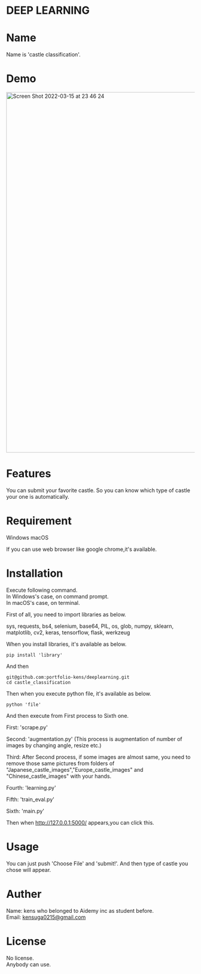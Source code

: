 # DEEP LEARNING

# Name

Name is 'castle classification'.

# Demo

<img width="961" alt="Screen Shot 2022-03-15 at 23 46 24" src="https://user-images.githubusercontent.com/80375718/158414470-9dce5395-7283-434c-8fcb-4f271c33ba27.png">

# Features

You can submit your favorite castle.
So you can know which type of castle your one is automatically.

# Requirement

Windows
macOS

If you can use web browser like google chrome,it's available.

# Installation

Execute following command.  
In Windows's case, on command prompt.  
In macOS's case, on terminal.  

First of all, you need to import libraries as below.

sys, requests, bs4, selenium, base64, PIL,
os, glob, numpy, sklearn, matplotlib, cv2,
keras, tensorflow, flask, werkzeug

When you install libraries, it's available as below.

```bush
pip install 'library'
```
And then 

```bush
git@github.com:portfolio-kens/deeplearning.git
cd castle_classification 
```

Then when you execute python file, it's available as below.
```bush
python 'file'  
```
And then execute from First process to Sixth one.

First: 'scrape.py'  

Second: 'augmentation.py' (This process is augmentation of number of images by changing angle, resize etc.)  

Third:  After Second process, if some images are almost same, you need to remove those same pictures from  folders of "Japanese_castle_images","Europe_castle_images" and "Chinese_castle_images" with your hands.  

Fourth: 'learning.py'  

Fifth: 'train_eval.py'  

Sixth: 'main.py'  

Then when http://127.0.0.1:5000/ appears,you can click this.  

# Usage

You can just push 'Choose File' and 'submit!'.
And then type of castle you chose will appear.

# Auther

Name: kens who belonged to Aidemy inc as student before.  
Email: kensuga0215@gmail.com

# License

No license.  
Anybody can use.

